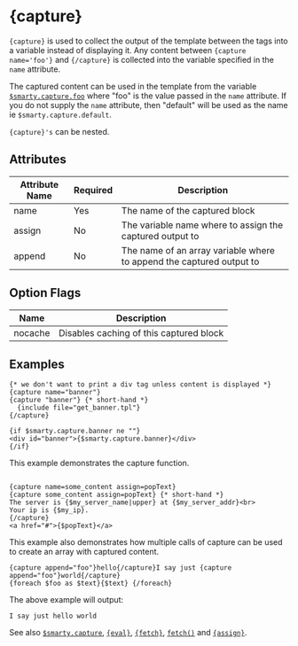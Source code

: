 # {capture}

`{capture}` is used to collect the output of the template between the
tags into a variable instead of displaying it. Any content between
`{capture name='foo'}` and `{/capture}` is collected into the variable
specified in the `name` attribute.

The captured content can be used in the template from the variable
[`$smarty.capture.foo`](../language-variables/language-variables-smarty.md#smartycapture-languagevariablessmartycapture) where "foo"
is the value passed in the `name` attribute. If you do not supply the
`name` attribute, then "default" will be used as the name ie
`$smarty.capture.default`.

`{capture}'s` can be nested.

## Attributes

| Attribute Name | Required | Description                                                          |
|----------------|----------|----------------------------------------------------------------------|
| name           | Yes      | The name of the captured block                                       |
| assign         | No       | The variable name where to assign the captured output to             |
| append         | No       | The name of an array variable where to append the captured output to |

## Option Flags

| Name    | Description                             |
|---------|-----------------------------------------|
| nocache | Disables caching of this captured block |


## Examples

```smarty
{* we don't want to print a div tag unless content is displayed *}
{capture name="banner"}
{capture "banner"} {* short-hand *}
  {include file="get_banner.tpl"}
{/capture}

{if $smarty.capture.banner ne ""}
<div id="banner">{$smarty.capture.banner}</div>
{/if}
```
      
This example demonstrates the capture function.
```smarty

{capture name=some_content assign=popText}
{capture some_content assign=popText} {* short-hand *}
The server is {$my_server_name|upper} at {$my_server_addr}<br>
Your ip is {$my_ip}.
{/capture}
<a href="#">{$popText}</a>
```
         

This example also demonstrates how multiple calls of capture can be used
to create an array with captured content.

```smarty
{capture append="foo"}hello{/capture}I say just {capture append="foo"}world{/capture}
{foreach $foo as $text}{$text} {/foreach}
```

The above example will output:

```
I say just hello world
```
      

See also [`$smarty.capture`](../language-variables/language-variables-smarty.md#smartycapture-languagevariablessmartycapture),
[`{eval}`](../language-custom-functions/language-function-eval.md),
[`{fetch}`](../language-custom-functions/language-function-fetch.md), [`fetch()`](../../programmers/api-functions/api-fetch.md) and
[`{assign}`](./language-function-assign.md).

